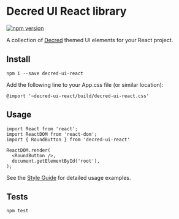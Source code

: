 # Decred UI React library
[![npm version](https://badge.fury.io/js/decred-ui-react.svg)](https://badge.fury.io/js/decred-ui-react)

A collection of [Decred](https://decred.org/) themed UI elements for
your React project.

## Install

`npm i --save decred-ui-react`

Add the following line to your App.css file (or similar location):

`@import '~decred-ui-react/build/decred-ui-react.css'`

## Usage

```
import React from 'react';
import ReactDOM from 'react-dom';
import { RoundButton } from 'decred-ui-react'

ReactDOM.render(
  <RoundButton />,
  document.getElementById('root'),
);
```

See the [Style Guide](https://knightjdr.github.io/decred-ui-react/) for
detailed usage examples.

## Tests

`npm test`
